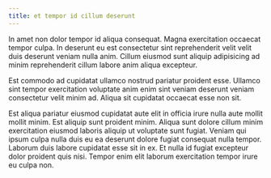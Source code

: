 ```yaml
---
title: et tempor id cillum deserunt
---
```


In amet non dolor tempor id aliqua consequat. Magna exercitation occaecat tempor culpa. In deserunt eu est consectetur sint reprehenderit velit velit duis deserunt veniam nulla anim. Cillum eiusmod sunt aliquip adipisicing ad minim reprehenderit cillum labore anim aliqua excepteur.

Est commodo ad cupidatat ullamco nostrud pariatur proident esse. Ullamco sint tempor exercitation voluptate anim enim sint veniam deserunt veniam consectetur velit minim ad. Aliqua sit cupidatat occaecat esse non sit.

Est aliqua pariatur eiusmod cupidatat aute elit in officia irure nulla aute mollit mollit minim. Est aliquip sunt proident minim. Aliqua sunt dolore cillum minim exercitation eiusmod laboris aliquip ut voluptate sunt fugiat. Veniam qui ipsum culpa nulla duis eu ea deserunt dolore fugiat consequat nulla tempor. Laborum duis labore cupidatat esse sit in ex. Et nulla id fugiat excepteur dolor proident quis nisi. Tempor enim elit laborum exercitation tempor irure eu culpa non.